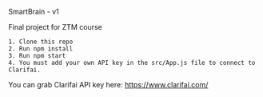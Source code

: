 SmartBrain - v1

Final project for ZTM course

    1. Clone this repo
    2. Run npm install
    3. Run npm start
    4. You must add your own API key in the src/App.js file to connect to Clarifai.

You can grab Clarifai API key here: https://www.clarifai.com/